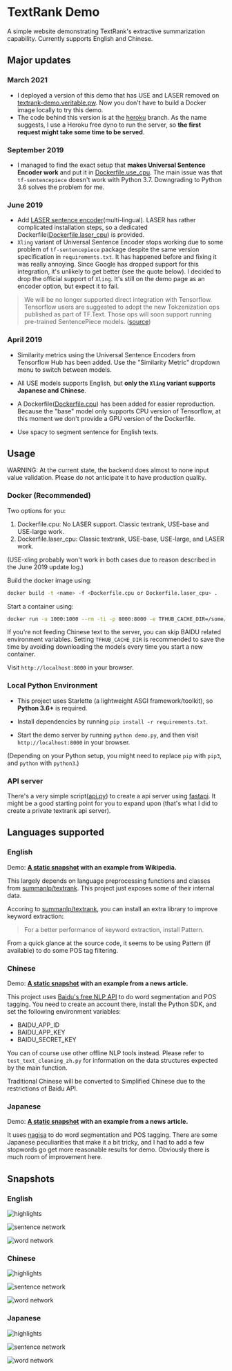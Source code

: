 # TextRank Demo

A simple website demonstrating TextRank's extractive summarization capability. Currently supports English and Chinese.

## Major updates

### March 2021

- I deployed a version of this demo that has USE and LASER removed on [textrank-demo.veritable.pw](http://textrank-demo.veritable.pw). Now you don't have to build a Docker image locally to try this demo.
- The code behind this version is at the [heroku](https://github.com/ceshine/textrank_demo/tree/heroku) branch. As the name suggests, I use a Heroku free dyno to run the server, so **the first request might take some time to be served**.

### September 2019

- I managed to find the exact setup that **makes Universal Sentence Encoder work** and put it in [Dockerfile.use_cpu](Dockerfile.use_cpu). The main issue was that `tf-sentencepiece` doesn't work with Python 3.7. Downgrading to Python 3.6 solves the problem for me.

### June 2019

- Add [LASER sentence encoder](https://github.com/facebookresearch/LASER)(multi-lingual). LASER has rather complicated installation steps, so a dedicated Dockerfile([Dockerfile.laser_cpu](Dockerfile.laser_cpu)) is provided.
- `Xling` variant of Universal Sentence Encoder stops working due to some problem of `tf-sentencepiece` package despite the same version specification in `requirements.txt`. It has happened before and fixing it was really annoying. Since Google has dropped support for this integration, it's unlikely to get better (see the quote below). I decided to drop the official support of `Xling`. It's still on the demo page as an encoder option, but expect it to fail.

> We will be no longer supported direct integration with Tensorflow. Tensorflow users are suggested to adopt the new Tokzenization ops published as part of TF.Text. Those ops will soon support running pre-trained SentencePiece models. ([source](https://github.com/google/sentencepiece#tensorflow-module))

### April 2019

- Similarity metrics using the Universal Sentence Encoders from Tensorflow Hub has been added. Use the "Similarity Metric" dropdown menu to switch between models.

- All USE models supports English, but **only the `Xling` variant supports Japanese and Chinese**.

- A Dockerfile([Dockerfile.cpu](Dockerfile.cpu)) has been added for easier reproduction. Because the "base" model only supports CPU version of Tensorflow, at this moment we don't provide a GPU version of the Dockerfile.

- Use spacy to segment sentence for English texts.

## Usage

WARNING: At the current state, the backend does almost to none input value validation. Please do not anticipate it to have production quality.

### Docker (Recommended)

Two options for you:

1. Dockerfile.cpu: No LASER support. Classic textrank, USE-base and USE-large work.
2. Dockerfile.laser_cpu: Classic textrank, USE-base, USE-large, and LASER work.

(USE-xling probably won't work in both cases due to reason described in the June 2019 update log.)

Build the docker image using:

```bash
docker build -t <name> -f <Dockerfile.cpu or Dockerfile.laser_cpu> .
```

Start a container using:

```bash
docker run -u 1000:1000 --rm -ti -p 8000:8000 -e TFHUB_CACHE_DIR=/some/path/tf_hub_cache/ -e BAIDU_APP_ID=<ID> -e BAIDU_APP_KEY=<key> -e BAIDU_SECRET_KEY=<secret> -v /some/path:/some/path <name>
```

If you're not feeding Chinese text to the server, you can skip BAIDU related environment variables. Setting `TFHUB_CACHE_DIR` is recommended to save the time by avoiding downloading the models every time you start a new container.

Visit `http://localhost:8000` in your browser.

### Local Python Environment

- This project uses Starlette (a lightweight ASGI framework/toolkit), so **Python 3.6+** is required.

- Install dependencies by running `pip install -r requirements.txt`.

- Start the demo server by running `python demo.py`, and then visit `http://localhost:8000` in your browser.

(Depending on your Python setup, you might need to replace `pip` with `pip3`, and `python` with `python3`.)

### API server

There's a very simple script([api.py](api.py)) to create a api server using [fastapi](https://github.com/tiangolo/fastapi). It might be a good starting point for you to expand upon (that's what I did to create a private textrank api server).

## Languages supported

### English

Demo: **[A static snapshot](https://publicb2.ceshine.net/file/ceshine-public/misc/textrank_demo.html) with an example from Wikipedia.**

This largely depends on language preprocessing functions and classes from [summanlp/textrank](https://github.com/summanlp/textrank). This project just exposes some of their internal data.

Accoring to [summanlp/textrank](https://github.com/summanlp/textrank), you can install an extra library to improve keyword extraction:

> For a better performance of keyword extraction, install Pattern.

From a quick glance at the source code, it seems to be using Pattern (if available) to do some POS tag filtering.

### Chinese

Demo: **[A static snapshot](https://publicb2.ceshine.net/file/ceshine-public/misc/textrank_demo_zh.html) with an example from a news article.**

This project uses [Baidu's free NLP API](https://cloud.baidu.com/product/nlp) to do word segmentation and POS tagging. You need to create an account there, install the Python SDK, and set the following environment variables:

- BAIDU_APP_ID
- BAIDU_APP_KEY
- BAIDU_SECRET_KEY

You can of course use other offline NLP tools instead. Please refer to `test_text_cleaning_zh.py` for information on the data structures expected by the main function.

Traditional Chinese will be converted to Simplified Chinese due to the restrictions of Baidu API.

### Japanese

Demo: **[A static snapshot](https://publicb2.ceshine.net/file/ceshine-public/misc/textrank_demo_ja.html) with an example from a news article.**

It uses [nagisa](https://github.com/taishi-i/nagisa) to do word segmentation and POS tagging. There are some Japanese peculiarities that make it a bit tricky, and I had to add a few stopwords go get more reasonable results for demo. Obviously there is much room of improvement here.

## Snapshots

### English

![highlights](imgs/snapshot_texts.png)

![sentence network](imgs/snapshot_sentence_network.png)

![word network](imgs/snapshot_word_network.png)

### Chinese

![highlights](imgs/snapshot_zh_texts.png)

![sentence network](imgs/snapshot_zh_sentence_network.png)

![word network](imgs/snapshot_zh_word_network.png)

### Japanese

![highlights](imgs/snapshot_ja_texts.png)

![sentence network](imgs/snapshot_ja_sentence_network.png)

![word network](imgs/snapshot_ja_word_network.png)
